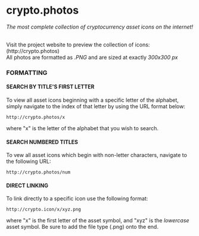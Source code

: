 # crypto.photos
<p><i>The most complete collection of cryptocurrency asset icons on the internet!</i></p>
<br>
Visit the project website to preview the collection of icons: (http://crypto.photos)
<br>
All photos are formatted as <i>.PNG</i> and are sized at exactly <i>300x300 px</i>
<br>

### FORMATTING

#### SEARCH BY TITLE'S FIRST LETTER
To view all asset icons beginning with a specific letter of the alphabet, simply navigate to the index of that letter by using the URL format below: 

```
http://crypto.photos/x
```
where "x" is the letter of the alphabet that you wish to search.

#### SEARCH NUMBERED TITLES
To vew all asset icons which begin with non-letter characters, navigate to the following URL: 

```
http://crypto.photos/num
```

#### DIRECT LINKING
To link directly to a specific icon use the following format:

```
http://crypto.icon/x/xyz.png
```
where "x" is the first letter of the asset symbol, and "xyz" is the <i>lowercase</i> asset symbol. Be sure to add the file type (.png) onto the end.
